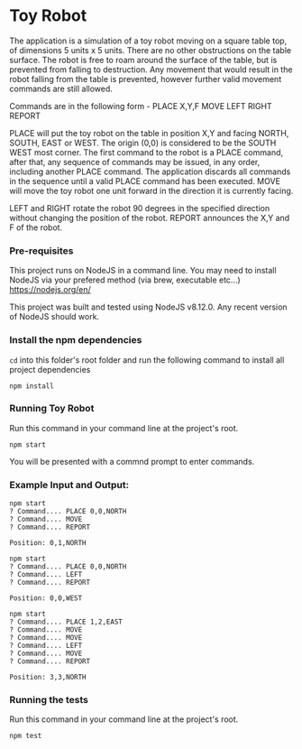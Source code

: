 # Toy Robot

The application is a simulation of a toy robot moving on a square table top, of dimensions 5 units x 5 units. There are no other obstructions on the table surface. The robot is free to roam around the surface of the table, but is prevented from falling to destruction. Any movement that would result in the robot falling from the table is prevented, however further valid movement commands are still allowed.

Commands are in the following form -
PLACE X,Y,F
MOVE
LEFT
RIGHT
REPORT

PLACE will put the toy robot on the table in position X,Y and facing NORTH, SOUTH, EAST or WEST. The origin (0,0)
is considered to be the SOUTH WEST most corner.
The first command to the robot is a PLACE command, after that, any sequence of commands may be issued, in any order, including another PLACE command. The application discards all commands in the sequence until a valid PLACE command has been executed.
MOVE will move the toy robot one unit forward in the direction it is currently facing.

LEFT and RIGHT rotate the robot 90 degrees in the specified direction without changing the position of the robot.
REPORT announces the X,Y and F of the robot.

### Pre-requisites
This project runs on NodeJS in a command line. You may need to install NodeJS via your prefered method (via brew, executable etc...) https://nodejs.org/en/

This project was built and tested using NodeJS v8.12.0. Any recent version of NodeJS should work.

### Install the npm dependencies
`cd` into this folder's root folder and run the following command to install all project dependencies

```
npm install
```

### Running Toy Robot
Run this command in your command line at the project's root.
```
npm start
```

You will be presented with a commnd prompt to enter commands.

### Example Input and Output:
```
npm start
? Command.... PLACE 0,0,NORTH
? Command.... MOVE
? Command.... REPORT

Position: 0,1,NORTH
```

```
npm start
? Command.... PLACE 0,0,NORTH
? Command.... LEFT
? Command.... REPORT

Position: 0,0,WEST
```

```
npm start
? Command.... PLACE 1,2,EAST
? Command.... MOVE
? Command.... MOVE
? Command.... LEFT
? Command.... MOVE
? Command.... REPORT

Position: 3,3,NORTH
```

### Running the tests
Run this command in your command line at the project's root.
```
npm test
```
